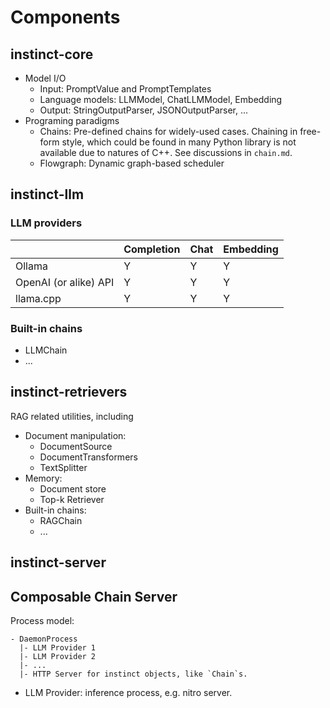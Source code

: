 # Components

## instinct-core

* Model I/O
  * Input: PromptValue and PromptTemplates
  * Language models: LLMModel, ChatLLMModel, Embedding
  * Output: StringOutputParser, JSONOutputParser, ...
* Programing paradigms
  * Chains: Pre-defined chains for widely-used cases. Chaining in free-form style, which could be found in many Python library is not available due to natures of C++. See discussions in `chain.md`. 
  * Flowgraph: Dynamic graph-based scheduler 

## instinct-llm

### LLM providers

|                       | Completion | Chat | Embedding |
|-----------------------|------------|------|-----------|
| Ollama                | Y          | Y    | Y         |
| OpenAI (or alike) API | Y          | Y    | Y         |
| llama.cpp             | Y          | Y    | Y         |

### Built-in chains

* LLMChain
* ...


## instinct-retrievers

RAG related utilities, including

* Document manipulation:
  * DocumentSource
  * DocumentTransformers
  * TextSplitter
* Memory:
  * Document store
  * Top-k Retriever
* Built-in chains:
  * RAGChain
  * ...


## instinct-server

## Composable Chain Server

Process model: 

```
- DaemonProcess
  |- LLM Provider 1
  |- LLM Provider 2
  |- ...
  |- HTTP Server for instinct objects, like `Chain`s. 
```

* LLM Provider: inference process, e.g. nitro server.
